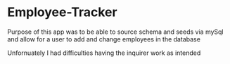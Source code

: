 # Employee-Tracker

Purpose of this app was to be able to source schema and seeds via mySql and allow for a user to add and change employees in the database

Unfornuately I had difficulties having the inquirer work as intended
